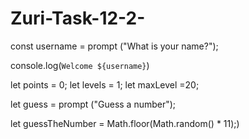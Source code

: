 # Zuri-Task-12-2-
const username = prompt ("What is your name?"); 


console.log(`Welcome ${username}`)

let points = 0;
let levels = 1;
let maxLevel =20;

let guess = prompt ("Guess a number");

let guessTheNumber = 
Math.floor(Math.random() * 11);)
